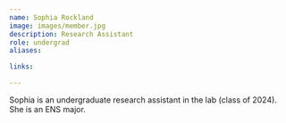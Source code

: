 ```yaml
---
name: Sophia Rockland
image: images/member.jpg
description: Research Assistant
role: undergrad
aliases:

links:

---
```


Sophia is an undergraduate research assistant in the lab (class of 2024). She is an ENS major.

